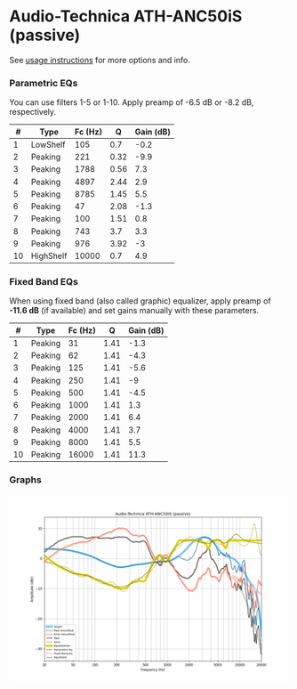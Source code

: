 # Audio-Technica ATH-ANC50iS (passive)
See [usage instructions](https://github.com/jaakkopasanen/AutoEq#usage) for more options and info.

### Parametric EQs
You can use filters 1-5 or 1-10. Apply preamp of -6.5 dB or -8.2 dB, respectively.

|   # | Type      |   Fc (Hz) |    Q |   Gain (dB) |
|-----|-----------|-----------|------|-------------|
|   1 | LowShelf  |       105 | 0.7  |        -0.2 |
|   2 | Peaking   |       221 | 0.32 |        -9.9 |
|   3 | Peaking   |      1788 | 0.56 |         7.3 |
|   4 | Peaking   |      4897 | 2.44 |         2.9 |
|   5 | Peaking   |      8785 | 1.45 |         5.5 |
|   6 | Peaking   |        47 | 2.08 |        -1.3 |
|   7 | Peaking   |       100 | 1.51 |         0.8 |
|   8 | Peaking   |       743 | 3.7  |         3.3 |
|   9 | Peaking   |       976 | 3.92 |        -3   |
|  10 | HighShelf |     10000 | 0.7  |         4.9 |

### Fixed Band EQs
When using fixed band (also called graphic) equalizer, apply preamp of **-11.6 dB** (if available) and set gains manually with these parameters.

|   # | Type    |   Fc (Hz) |    Q |   Gain (dB) |
|-----|---------|-----------|------|-------------|
|   1 | Peaking |        31 | 1.41 |        -1.3 |
|   2 | Peaking |        62 | 1.41 |        -4.3 |
|   3 | Peaking |       125 | 1.41 |        -5.6 |
|   4 | Peaking |       250 | 1.41 |        -9   |
|   5 | Peaking |       500 | 1.41 |        -4.5 |
|   6 | Peaking |      1000 | 1.41 |         1.3 |
|   7 | Peaking |      2000 | 1.41 |         6.4 |
|   8 | Peaking |      4000 | 1.41 |         3.7 |
|   9 | Peaking |      8000 | 1.41 |         5.5 |
|  10 | Peaking |     16000 | 1.41 |        11.3 |

### Graphs
![](./Audio-Technica%20ATH-ANC50iS%20(passive).png)
